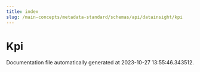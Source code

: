 ```yaml
---
title: index
slug: /main-concepts/metadata-standard/schemas/api/datainsight/kpi
---
```


# Kpi

Documentation file automatically generated at 2023-10-27 13:55:46.343512.

